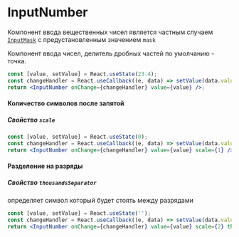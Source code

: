 # InputNumber

Компонент ввода вещественных чисел является частным случаем [`InputMask`](../../) с предустановленным значением `mask`

Компонент ввода чисел, делитель дробных частей по умолчанию - точка.

```jsx
const [value, setValue] = React.useState(23.4);
const changeHandler = React.useCallback((e, data) => setValue(data.value), []);
return <InputNumber onChange={changeHandler} value={value} />;
```

#### Количество символов после запятой
##### Свойство `scale`

```jsx
const [value, setValue] = React.useState(0);
const changeHandler = React.useCallback((e, data) => setValue(data.value), []);
return <InputNumber onChange={changeHandler} value={value} scale={1} />;
```

#### Разделение на разряды
##### Свойство `thousandsSeparator`

определяет символ который будет стоять между разрядами

```jsx
const [value, setValue] = React.useState('');
const changeHandler = React.useCallback((e, data) => setValue(data.value), []);
return <InputNumber onChange={changeHandler} value={value} scale={2} thousandsSeparator='' />;
```
